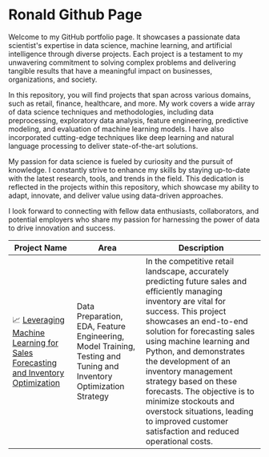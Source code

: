 # Ronald Github Page


Welcome to my GitHub portfolio page. It showcases a passionate data scientist's expertise in data science, machine learning, and artificial intelligence through diverse projects. Each project is a testament to my unwavering commitment to solving complex problems and delivering tangible results that have a meaningful impact on businesses, organizations, and society.

In this repository, you will find projects that span across various domains, such as retail, finance, healthcare, and more. My work covers a wide array of data science techniques and methodologies, including data preprocessing, exploratory data analysis, feature engineering, predictive modeling, and evaluation of machine learning models. I have also incorporated cutting-edge techniques like deep learning and natural language processing to deliver state-of-the-art solutions.

My passion for data science is fueled by curiosity and the pursuit of knowledge. I constantly strive to enhance my skills by staying up-to-date with the latest research, tools, and trends in the field. This dedication is reflected in the projects within this repository, which showcase my ability to adapt, innovate, and deliver value using data-driven approaches.

I look forward to connecting with fellow data enthusiasts, collaborators, and potential employers who share my passion for harnessing the power of data to drive innovation and success.



| Project Name | Area | Description |  
|---|---|---|
| 📈 [Leveraging Machine Learning for Sales Forecasting and Inventory Optimization](https://github.com/rovid95/Ronald-portfolio/blob/fa80511370ba3c1f7ad5e47c44136ff8d37dbf10/sales%20forecasting%20and%20inventory%20management%20project/Main.ipynb) |   Data Preparation, EDA, Feature Engineering, Model Training, Testing and Tuning and Inventory Optimization Strategy | In the competitive retail landscape, accurately predicting future sales and efficiently managing inventory are vital for success. This project showcases an end-to-end solution for forecasting sales using machine learning and Python, and demonstrates the development of an inventory management strategy based on these forecasts. The objective is to minimize stockouts and overstock situations, leading to improved customer satisfaction and reduced operational costs. | 
